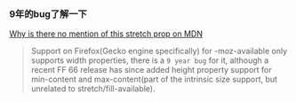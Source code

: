 ### 9年的bug了解一下
[Why is there no mention of this stretch prop on MDN](https://github.com/postcss/autoprefixer/issues/1035#issuecomment-485343979)
> Support on Firefox(Gecko engine specifically) for -moz-available only supports width properties, there is a `9 year bug` for it, although a recent FF 66 release has since added height property support for min-content and max-content(part of the intrinsic size support, but unrelated to stretch/fill-available).
